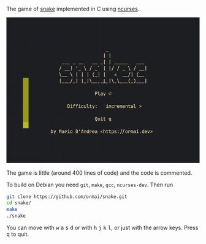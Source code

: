 The game of [snake](https://en.wikipedia.org/wiki/Snake_(video_game)) implemented in C using [ncurses](https://en.wikipedia.org/wiki/Ncurses).

<p align="center">
    <img src="demo.gif">
</p>

The game is little (around 400 lines of code) and the code is commented.

To build on Debian you need `git`, `make`, `gcc`, `ncurses-dev`. Then run

```sh
git clone https://github.com/ormai/snake.git
cd snake/
make
./snake
```

You can move with <kbd>w</kbd> <kbd>a</kbd> <kbd>s</kbd> <kbd>d</kbd> or with <kbd>h</kbd> <kbd>j</kbd> <kbd>k</kbd> <kbd>l</kbd>, or just with the arrow keys. Press <kbd>q</kbd> to quit.
